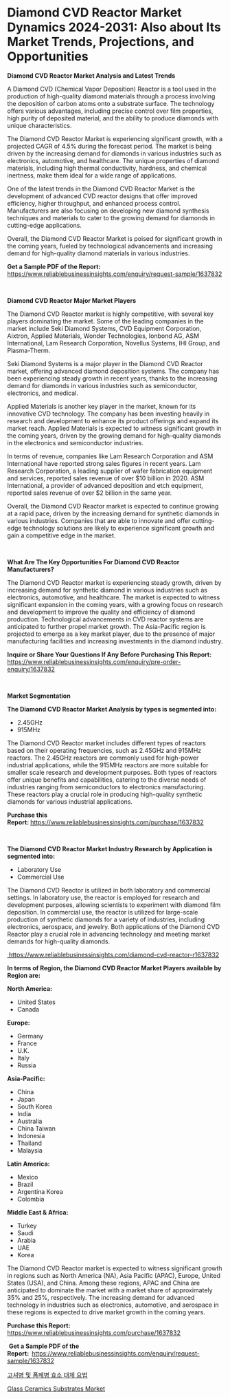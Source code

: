 <p><h1>Diamond CVD Reactor Market Dynamics 2024-2031: Also about Its Market Trends, Projections, and Opportunities</h1></p><p><strong>Diamond CVD Reactor Market Analysis and Latest Trends</strong></p>
<p><p>A Diamond CVD (Chemical Vapor Deposition) Reactor is a tool used in the production of high-quality diamond materials through a process involving the deposition of carbon atoms onto a substrate surface. The technology offers various advantages, including precise control over film properties, high purity of deposited material, and the ability to produce diamonds with unique characteristics.</p><p>The Diamond CVD Reactor Market is experiencing significant growth, with a projected CAGR of 4.5% during the forecast period. The market is being driven by the increasing demand for diamonds in various industries such as electronics, automotive, and healthcare. The unique properties of diamond materials, including high thermal conductivity, hardness, and chemical inertness, make them ideal for a wide range of applications.</p><p>One of the latest trends in the Diamond CVD Reactor Market is the development of advanced CVD reactor designs that offer improved efficiency, higher throughput, and enhanced process control. Manufacturers are also focusing on developing new diamond synthesis techniques and materials to cater to the growing demand for diamonds in cutting-edge applications.</p><p>Overall, the Diamond CVD Reactor Market is poised for significant growth in the coming years, fueled by technological advancements and increasing demand for high-quality diamond materials in various industries.</p></p>
<p><strong>Get a Sample PDF of the Report:&nbsp;</strong> <a href="https://www.reliablebusinessinsights.com/enquiry/request-sample/1637832">https://www.reliablebusinessinsights.com/enquiry/request-sample/1637832</a></p>
<p>&nbsp;</p>
<p><strong>Diamond CVD Reactor Major Market Players</strong></p>
<p><p>The Diamond CVD Reactor market is highly competitive, with several key players dominating the market. Some of the leading companies in the market include Seki Diamond Systems, CVD Equipment Corporation, Aixtron, Applied Materials, Wonder Technologies, Ionbond AG, ASM International, Lam Research Corporation, Novellus Systems, IHI Group, and Plasma-Therm.</p><p>Seki Diamond Systems is a major player in the Diamond CVD Reactor market, offering advanced diamond deposition systems. The company has been experiencing steady growth in recent years, thanks to the increasing demand for diamonds in various industries such as semiconductor, electronics, and medical.</p><p>Applied Materials is another key player in the market, known for its innovative CVD technology. The company has been investing heavily in research and development to enhance its product offerings and expand its market reach. Applied Materials is expected to witness significant growth in the coming years, driven by the growing demand for high-quality diamonds in the electronics and semiconductor industries.</p><p>In terms of revenue, companies like Lam Research Corporation and ASM International have reported strong sales figures in recent years. Lam Research Corporation, a leading supplier of wafer fabrication equipment and services, reported sales revenue of over $10 billion in 2020. ASM International, a provider of advanced deposition and etch equipment, reported sales revenue of over $2 billion in the same year.</p><p>Overall, the Diamond CVD Reactor market is expected to continue growing at a rapid pace, driven by the increasing demand for synthetic diamonds in various industries. Companies that are able to innovate and offer cutting-edge technology solutions are likely to experience significant growth and gain a competitive edge in the market.</p></p>
<p>&nbsp;</p>
<p><strong>What Are The Key Opportunities For Diamond CVD Reactor Manufacturers?</strong></p>
<p><p>The Diamond CVD Reactor market is experiencing steady growth, driven by increasing demand for synthetic diamond in various industries such as electronics, automotive, and healthcare. The market is expected to witness significant expansion in the coming years, with a growing focus on research and development to improve the quality and efficiency of diamond production. Technological advancements in CVD reactor systems are anticipated to further propel market growth. The Asia-Pacific region is projected to emerge as a key market player, due to the presence of major manufacturing facilities and increasing investments in the diamond industry.</p></p>
<p><strong>Inquire or Share Your Questions If Any Before Purchasing This Report:</strong> <a href="https://www.reliablebusinessinsights.com/enquiry/pre-order-enquiry/1637832">https://www.reliablebusinessinsights.com/enquiry/pre-order-enquiry/1637832</a></p>
<p>&nbsp;</p>
<p><strong>Market Segmentation</strong></p>
<p><strong>The Diamond CVD Reactor Market Analysis by types is segmented into:</strong></p>
<p><ul><li>2.45GHz</li><li>915MHz</li></ul></p>
<p><p>The Diamond CVD Reactor market includes different types of reactors based on their operating frequencies, such as 2.45GHz and 915MHz reactors. The 2.45GHz reactors are commonly used for high-power industrial applications, while the 915MHz reactors are more suitable for smaller scale research and development purposes. Both types of reactors offer unique benefits and capabilities, catering to the diverse needs of industries ranging from semiconductors to electronics manufacturing. These reactors play a crucial role in producing high-quality synthetic diamonds for various industrial applications.</p></p>
<p><strong>Purchase this Report:&nbsp;</strong><a href="https://www.reliablebusinessinsights.com/purchase/1637832">https://www.reliablebusinessinsights.com/purchase/1637832</a></p>
<p>&nbsp;</p>
<p><strong>The Diamond CVD Reactor Market Industry Research by Application is segmented into:</strong></p>
<p><ul><li>Laboratory Use</li><li>Commercial Use</li></ul></p>
<p><p>The Diamond CVD Reactor is utilized in both laboratory and commercial settings. In laboratory use, the reactor is employed for research and development purposes, allowing scientists to experiment with diamond film deposition. In commercial use, the reactor is utilized for large-scale production of synthetic diamonds for a variety of industries, including electronics, aerospace, and jewelry. Both applications of the Diamond CVD Reactor play a crucial role in advancing technology and meeting market demands for high-quality diamonds.</p></p>
<p><a href="https://www.reliablebusinessinsights.com/diamond-cvd-reactor-r1637832">&nbsp;https://www.reliablebusinessinsights.com/diamond-cvd-reactor-r1637832</a></p>
<p><strong>In terms of Region, the Diamond CVD Reactor Market Players available by Region are:</strong></p>
<p>
    <p> <strong> North America: </strong>
        <ul>
            <li>United States</li>
            <li>Canada</li>
        </ul>
        </p> 
    <p> <strong> Europe: </strong>
        <ul>
            <li>Germany</li>
            <li>France</li>
            <li>U.K.</li>
            <li>Italy</li>
            <li>Russia</li>
        </ul>
        </p> 
    <p> <strong> Asia-Pacific: </strong>
        <ul>
            <li>China</li>
            <li>Japan</li>
            <li>South Korea</li>
            <li>India</li>
            <li>Australia</li>
            <li>China Taiwan</li>
            <li>Indonesia</li>
            <li>Thailand</li>
            <li>Malaysia</li>
        </ul>
        </p> 
    <p> <strong> Latin America: </strong>
        <ul>
            <li>Mexico</li>
            <li>Brazil</li>
            <li>Argentina Korea</li>
            <li>Colombia</li>
        </ul>
        </p> 
    <p> <strong> Middle East & Africa: </strong>
        <ul>
            <li>Turkey</li>
            <li>Saudi</li>
            <li>Arabia</li>
            <li>UAE</li>
            <li>Korea</li>
        </ul>
    </p>
    </p>
<p><p>The Diamond CVD Reactor market is expected to witness significant growth in regions such as North America (NA), Asia Pacific (APAC), Europe, United States (USA), and China. Among these regions, APAC and China are anticipated to dominate the market with a market share of approximately 35% and 25%, respectively. The increasing demand for advanced technology in industries such as electronics, automotive, and aerospace in these regions is expected to drive market growth in the coming years.</p></p>
<p><strong>Purchase this Report: </strong><a href="https://www.reliablebusinessinsights.com/purchase/1637832">https://www.reliablebusinessinsights.com/purchase/1637832</a></p>
<p>&nbsp;<strong>Get a Sample PDF of the Report:&nbsp;&nbsp;</strong><a href="https://www.reliablebusinessinsights.com/enquiry/request-sample/1637832">https://www.reliablebusinessinsights.com/enquiry/request-sample/1637832</a></p>
<p><strong></strong></p>
<p><p><a href="https://github.com/nigaleamar09/Market-Research-Report-List-2/blob/main/787514080780.md">고셔병 및 폼페병 효소 대체 요법</a></p><p><a href="https://www.linkedin.com/pulse/glass-ceramics-substrates-market-size-share-trends-analysis-r3pcc?trackingId=vrgLpernTGSsTs8q69EuMw%3D%3D">Glass Ceramics Substrates Market</a></p></p>